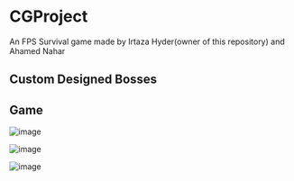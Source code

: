 # CGProject
An FPS Survival game made by Irtaza Hyder(owner of this repository) and Ahamed Nahar

## Custom Designed Bosses

## Game
![image](https://user-images.githubusercontent.com/111231209/232120143-fcc164f9-794f-45c0-9da8-f47ed548cc67.png)

![image](https://user-images.githubusercontent.com/111231209/232120646-d02a92da-58a7-44d4-9097-f96ed21921b6.png)

![image](https://user-images.githubusercontent.com/111231209/232120583-4278930c-bbd0-45f5-9a7f-83aa0f68f489.png)
